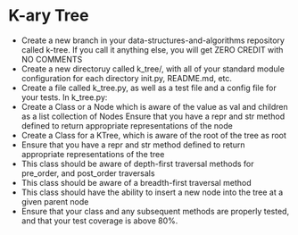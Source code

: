 # K-ary Tree

- Create a new branch in your data-structures-and-algorithms repository called k-tree. If you call it anything else, you will get ZERO CREDIT with NO COMMENTS
- Create a new directoruy called k_tree/, with all of your standard module configuration for each directory
init.py, README.md, etc.
- Create a file called k_tree.py, as well as a test file and a config file for your tests.
In k_tree.py:
- Create a Class or a Node which is aware of the value as val and children as a list collection of Nodes
Ensure that you have a repr and str method defined to return appropriate representations of the node
- Create a Class for a KTree, which is aware of the root of the tree as root
- Ensure that you have a repr and str method defined to return appropriate representations of the tree
- This class should be aware of depth-first traversal methods for pre_order, and post_order traversals
- This class should be aware of a breadth-first traversal method
- This class should have the ability to insert a new node into the tree at a given parent node
- Ensure that your class and any subsequent methods are properly tested, and that your test coverage is above 80%.
